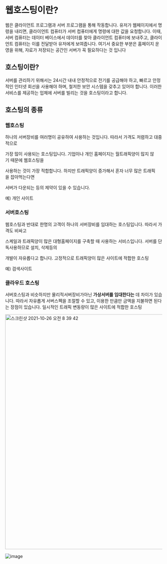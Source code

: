 # 웹호스팅이란?

웹은 클라이언트 프로그램과 서버 프로그램을 통해 작동합니다.
유저가 웹페이지에서 명령을 내리면, 클라이언트 컴퓨터가 서버 컴퓨터에게 명령에 대한 값을 요청합니다. 이때, 서버 컴퓨터는 데이터 베이스에서 데이터를 찾아 클라이언트 컴퓨터에 보내주고, 클라이언트 컴퓨터는 이를 전달받아 유저에게 보여줍니다. 여기서 중요한 부분은 홈페이지 운영을 위해, 자료가 저장되는 공간인 서버가 꼭 필요하다는 것 입니다

## 호스팅이란?

서버를 관리하기 위해서는 24시간 내내 안정적으로 전기를 공급해야 하고, 빠르고 안정적인 인터넷 회선을 사용해야 하며, 철저한 보안 시스템을 갖추고 있어야 합니다.
이러한 서비스를 제공하는 업체에 서버를 빌리는 것을 호스팅이라고 합니다.



## 호스팅의 종류
### 웹호스팅

하나의 서버장비를 여러명이 공유하여 사용하는 것입니다. 따라서 가격도 저렴하고 대중적으로

가장 많이 사용되는 호스팅입니다. 기업이나 개인 홈페이지는 월트래픽양이 많지 않기 때문에 웹호스팅을

사용하는 것이 가장 적합합니다. 하지만 트래픽양이 증가해서 혼자 너무 많은 트래픽을 잡아먹는다면

서버가 다운되는 등의 제약이 있을 수 있습니다.

예) 개인 사이트

### 서버호스팅

웹호스팅과 반대로 한명의 고객이 하나의 서버장비를 임대하는 호스팅입니다. 따라서 가격도 비싸고

스케일과 트래픽양이 많은 대형홈페이지를 구축할 때 사용하는 서비스입니다. 서버를 단독사용하므로 설치, 삭제등의

개발이 자유롭다고 합니다. 고정적으로 트래픽양이 많은 사이트에 적합한 호스팅 

예) 검색사이트

### 클라우드 호스팅

서버호스팅과 비슷하지만 물리적서버장비가아닌 **가상서버를 임대한다는** 데 차이가 있습니다. 따라서 자유롭게 서버스펙을 조절할 수 있고, 이용한 만큼만 금액을 지불하면 된다는 장점이 있습니다. 일시적인 트래픽 변동량이 많은 사이트에 적합한 호스팅

<img width="753" alt="스크린샷 2021-10-26 오전 8 39 42" src="https://user-images.githubusercontent.com/80687195/139086342-bf5ee574-90d5-4a35-8af7-66eed4e9c7c8.png">


![image](https://user-images.githubusercontent.com/80687195/139086705-405c23e5-c2c8-44a7-b3c3-308fe9fe052a.png)
